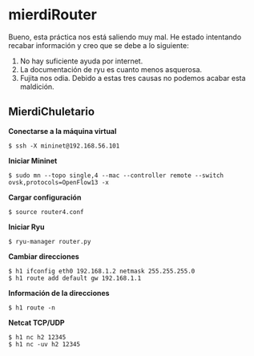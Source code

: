 # mierdiRouter
Bueno, esta práctica nos está saliendo muy mal. He estado intentando recabar información y creo que se debe a lo siguiente:
1. No hay suficiente ayuda por internet.
2. La documentación de ryu es cuanto menos asquerosa.
3. Fujita nos odia.
Debido a estas tres causas no podemos acabar esta maldición.

## MierdiChuletario

**Conectarse a la máquina virtual**

    $ ssh -X mininet@192.168.56.101

**Iniciar Mininet**

    $ sudo mn --topo single,4 --mac --controller remote --switch ovsk,protocols=OpenFlow13 -x

**Cargar configuración**

    $ source router4.conf   
    
**Iniciar Ryu**

    $ ryu-manager router.py    
    
**Cambiar direcciones**

    $ h1 ifconfig eth0 192.168.1.2 netmask 255.255.255.0
    $ h1 route add default gw 192.168.1.1 
    
**Información de la direcciones**

    $ h1 route -n
    
**Netcat TCP/UDP**

    $ h1 nc h2 12345
    $ h1 nc -uv h2 12345
    